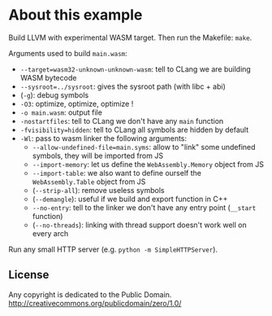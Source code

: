 # About this example

Build LLVM with experimental WASM target. Then run the Makefile: `make`.


Arguments used to build `main.wasm`:

  - `--target=wasm32-unknown-unknown-wasm`: tell to CLang we are building WASM bytecode
  - `--sysroot=../sysroot`: gives the sysroot path (with libc + abi)
  - (`-g`): debug symbols
  - `-O3`: optimize, optimize, optimize !
  - `-o main.wasm`: output file
  - `-nostartfiles`: tell to CLang we don't have any `main` function
  - `-fvisibility=hidden`: tell to CLang all symbols are hidden by default
  - `-Wl`: pass to wasm linker the following arguments:
    - `--allow-undefined-file=main.syms`: allow to "link" some undefined symbols, they will be imported from JS
    - `--import-memory`: let us define the `WebAssembly.Memory` object from JS
    - `--import-table`: we also want to define ourself the `WebAssembly.Table` object from JS
    - (`--strip-all`): remove useless symbols
    - (`--demangle`): useful if we build and export function in C++
    - `--no-entry`: tell to the linker we don't have any entry point (`__start` function)
    - (`--no-threads`): linking with thread support doesn't work well on every arch


Run any small HTTP server (e.g. `python -m SimpleHTTPServer`).

## License

Any copyright is dedicated to the Public Domain.
http://creativecommons.org/publicdomain/zero/1.0/
